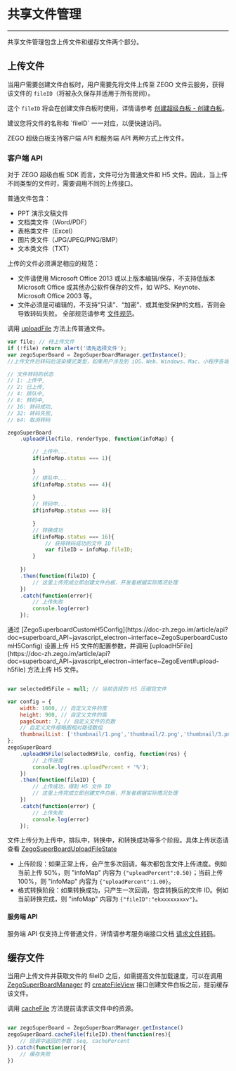 # 共享文件管理

- - -

共享文件管理包含上传文件和缓存文件两个部分。

## 上传文件

当用户需要创建文件白板时，用户需要先将文件上传至 ZEGO 文件云服务，获得该文件的 `fileID`（将被永久保存并适用于所有房间）。

这个 `fileID` 将会在创建文件白板时使用，详情请参考 [创建超级白板 - 创建白板](/super-board-electron/quick-start/create-white-board)。

<Note title="说明">
建议您将文件的名称和 `fileID` 一一对应，以便快速访问。
</Note>

ZEGO 超级白板支持客户端 API 和服务端 API 两种方式上传文件。

### 客户端 API

对于 ZEGO 超级白板 SDK 而言，文件可分为普通文件和 H5 文件。因此，当上传不同类型的文件时，需要调用不同的上传接口。

普通文件包含：

- PPT 演示文稿文件
- 文档类文件（Word/PDF）
- 表格类文件（Excel）
- 图片类文件（JPG/JPEG/PNG/BMP）
- 文本类文件（TXT）

<Warning title="注意">
上传的文件必须满足相应的规范：

- 文件请使用 Microsoft Office 2013 或以上版本编辑/保存，不支持低版本 Microsoft Office 或其他办公软件保存的文件，如 WPS、Keynote、Microsoft Office 2003 等。
- 文件必须是可编辑的，不支持“只读”、“加密”、或其他受保护的文档，否则会导致转码失败。
全部规范请参考 [文件规范](/super-board-electron/product-desc/use-restrictions/filerule)。

</Warning>

<Tabs>
<Tab title="上传普通文件">

调用 [uploadFile](https://doc-zh.zego.im/article/api?doc=superboard_API~javascript_electron~interface~ZegoEvent#upload-file) 方法上传普通文件。
```javascript
var file; // 待上传文件
if (!file) return alert('请先选择文件');
var zegoSuperBoard = ZegoSuperBoardManager.getInstance();
//上传文件后转码后渲染模式类型，如果用户涉及到 iOS、Web、Windows、Mac、小程序各端的业务，推荐使用 VectorAndIMG 模式。

// 文件转码的状态
// 1: 上传中,
// 2: 已上传,
// 4: 排队中,
// 8: 转码中,
// 16: 转码成功,
// 32: 转码失败,
// 64: 取消转码

zegoSuperBoard
    .uploadFile(file, renderType, function(infoMap) {

        // 上传中...
        if(infoMap.status === 1){
        
        }
        // 排队中...
        if(infoMap.status === 4){
        
        }
        // 转码中...
        if(infoMap.status === 8){
        
        }
        // 转换成功
        if(infoMap.status === 16){
            // 获得转码成功的文件 ID
            var fileID = infoMap.fileID;
        }
         
    })
    .then(function(fileID) {
        // 这里上传完成立即创建文件白板，开发者根据实际情况处理
    })
    .catch(function(error){
        // 上传失败
        console.log(error)
    });
```


</Tab>
<Tab title="上传 H5 文件">
通过 [ZegoSuperboardCustomH5Config](https://doc-zh.zego.im/article/api?doc=superboard_API~javascript_electron~interface~ZegoSuperboardCustomH5Config) 设置上传 H5 文件的配置参数，并调用 [uploadH5File](https://doc-zh.zego.im/article/api?doc=superboard_API~javascript_electron~interface~ZegoEvent#upload-h5file) 方法上传 H5 文件。

``` javascript

var selectedH5File = null; // 当前选择的 H5 压缩包文件

var config = {
    width: 1600, // 自定义文件的宽
    height: 900, // 自定义文件的高
    pageCount: 7, // 自定义文件的页数
    // 自定义文件缩略图相对路径数组
    thumbnailList: ['thumbnail/1.png','thumbnail/2.png','thumbnail/3.png','thumbnail/4.png','thumbnail/5.png','thumbnail/6.png','thumbnail/7.png']
};
zegoSuperBoard
    .uploadH5File(selectedH5File, config, function(res) {
        // 上传进度
        console.log(res.uploadPercent + '%');
    })
    .then(function(fileID) {
        // 上传成功，得到 H5 文件 ID
        // 这里上传完成立即创建文件白板，开发者根据实际情况处理
    })
    .catch(function(error) {
        // 上传失败
        console.log(error)
    }); 
```
</Tab>
</Tabs>

文件上传分为上传中，排队中，转换中，和转换成功等多个阶段。具体上传状态请查看 [ZegoSuperBoardUploadFileState](https://doc-zh.zego.im/article/api?doc=superboard_API~javascript_electron~enum~ZegoSuperBoardUploadFileState)

- 上传阶段：如果正常上传，会产生多次回调，每次都包含文件上传进度。例如当前上传 50%，则 "infoMap" 内容为 `{"uploadPercent":0.50}`；当前上传 100%，则 "infoMap" 内容为 `{"uploadPercent":1.00}`。
- 格式转换阶段：如果转换成功，只产生一次回调，包含转换后的文件 ID。例如当前转换完成，则 "infoMap" 内容为 `{"fileID":"ekxxxxxxxxv"}`。

#### 服务端 API

服务端 API 仅支持上传普通文件，详情请参考服务端接口文档 [请求文件转码](/super-board-server/cvt-doc)。

## 缓存文件

当用户上传文件并获取文件的 fileID 之后，如需提高文件加载速度，可以在调用 [ZegoSuperBoardManager](https://doc-zh.zego.im/article/api?doc=superboard_API~javascript_electron~class~ZegoSuperBoardManager) 的 [createFileView](https://doc-zh.zego.im/article/api?doc=superboard_API~javascript_electron~class~ZegoSuperBoardManager#create-file-view) 接口创建文件白板之前，提前缓存该文件。

调用 [cacheFile](https://doc-zh.zego.im/article/api?doc=superboard_API~javascript_electron~interface~ZegoEvent#cache-file) 方法提前请求该文件中的资源。
``` javascript

var zegoSuperBoard = ZegoSuperBoardManager.getInstance()
zegoSuperBoard.cacheFile(fileID).then(function(res){
    // 回调中返回的参数：seq, cachePercent
}).catch(function(error){
    // 缓存失败
})

```
